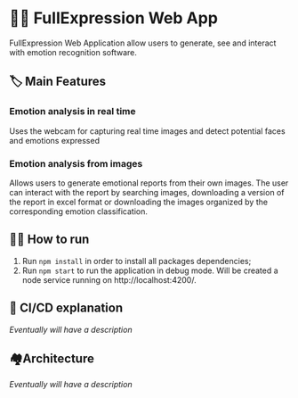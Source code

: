 # 🧑‍🦰 FullExpression Web App

FullExpression Web Application allow users to generate, see and interact with emotion recognition software.

## 🏷️ Main Features

### Emotion analysis in real time

Uses the webcam for capturing real time images and detect potential faces and emotions expressed

### Emotion analysis from images

Allows users to generate emotional reports from their own images. The user can interact with the report by searching images, downloading a version of the report in excel format or downloading the images organized by the corresponding emotion classification.

## 🏃‍♂️ How to run

1. Run `npm install` in order to install all packages dependencies;
2. Run `npm start` to run the application in debug mode. Will be created a node service running on http://localhost:4200/.

## 🚋 CI/CD explanation

*Eventually will have a description*

## 🏘️Architecture

*Eventually will have a description*
